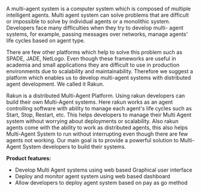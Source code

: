 A multi-agent system is a computer system which is composed of multiple intelligent agents. Multi agent system can solve problems that are difficult or impossible to solve by individual agents or a monolithic system.
Developers face many difficulties when they try to develop multi- agent systems, for example, passing messages over networks, manage agents' life cycles based on agent type. 

There are few other platforms which help to solve this problem such as SPADE, JADE, NetLogo. Even though these frameworks are useful in academia and small applications they are difficult to use in production environments due to scalability and maintainability. 
Therefore we suggest a platform which enables us to develop multi-agent systems with distributed agent development. We called it Rakun.

Rakun is a distributed Multi-Agent Platform. Using rakun developers can build their own Multi-Agent systems.
Here rakun works as an agent controlling software with ability to manage each agent's life cycles such as Start, Stop, Restart, etc. 
This helps developers to  manage their Multi Agent system without worrying about deployments or scalability. 
Also rakun agents come with the ability to work as distributed agents, this also helps Multi-Agent System to run without interrupting even though 
there are few agents not working. 
Our main goal is to provide a powerful solution to Multi-Agent System developers to build their systems. 

**Product features:**
- Develop Multi Agent systems using web based Graphical user interface
- Deploy and monitor agent system using web based dashboard
- Allow developers to deploy agent system based on pay as go method
